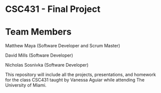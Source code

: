 # CSC431 - Final Project

# Team Members
Matthew Maya (Software Developer and Scrum Master)

David Mills (Software Developer)

Nicholas Sosnivka (Software Developer)


This repository will include all the projects, presentations, and homework for the class CSC431 taught by Vanessa Aguiar while attending The University of Miami.
